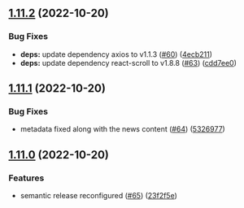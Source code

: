 ## [1.11.2](https://github.com/Stargate-Labs/4626-website/compare/1.11.1...1.11.2) (2022-10-20)


### Bug Fixes

* **deps:** update dependency axios to v1.1.3 ([#60](https://github.com/Stargate-Labs/4626-website/issues/60)) ([4ecb211](https://github.com/Stargate-Labs/4626-website/commit/4ecb211d42a0c3b5daded71d1c7ad64b50dfff1b))
* **deps:** update dependency react-scroll to v1.8.8 ([#63](https://github.com/Stargate-Labs/4626-website/issues/63)) ([cdd7ee0](https://github.com/Stargate-Labs/4626-website/commit/cdd7ee038529b41ebdc7816ce37a89a5aaaf46a5))

## [1.11.1](https://github.com/Stargate-Labs/4626-website/compare/1.11.0...1.11.1) (2022-10-20)


### Bug Fixes

* metadata fixed along with the news content ([#64](https://github.com/Stargate-Labs/4626-website/issues/64)) ([5326977](https://github.com/Stargate-Labs/4626-website/commit/5326977e4ec9bc3ac1f6126b29d35dd02eda5758))

## [1.11.0](https://github.com/Stargate-Labs/4626-website/compare/1.10.2...1.11.0) (2022-10-20)


### Features

* semantic release reconfigured ([#65](https://github.com/Stargate-Labs/4626-website/issues/65)) ([23f2f5e](https://github.com/Stargate-Labs/4626-website/commit/23f2f5e3318e2ccded9217a9534a578b093b8800))
